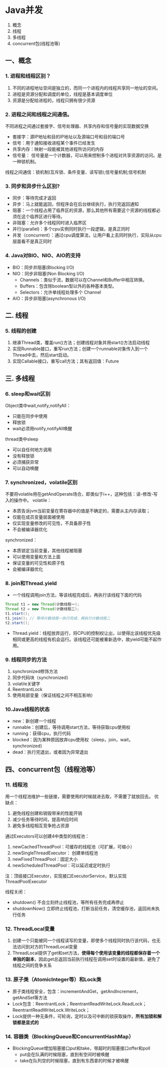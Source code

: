 # Java并发
1. 概念
2. 线程
3. 多线程
4. concurrent包(线程池等)

## 一、概念

### 1. 进程和线程区别？
1. 不同的进程地址空间是独立的，而同一个进程内的线程共享同一地址的空间。
2. 进程是资源分配和调度的单位，线程是基本调度单位
3. 资源是分配给进程的，线程只拥有很少资源

### 2. 进程之间和线程之间通信。
不同进程之间通过套接字、信号处理器、共享内存和信号量的实现数据交换
  * 套接字：源IP地址和目的IP地址以及源端口号和目的端口号
  * 信号：用于通知接收进程某个事件已经发生
  * 共享内存：映射一段能被其他进程所访问的内存
  * 信号量： 信号量是一个计数器，可以用来控制多个进程对共享资源的访问。是一种锁机制。

线程之间通信：锁机制(互斥锁、条件变量、读写锁);信号量机制;信号机制

### 3. 同步和异步什么区别?
* 同步：等待完成才返回
* 异步：马上就能返回，但程序会在后台继续执行，执行完返回通知
* 阻塞：一个线程占用了临界区的资源，那么其他所有需要这个资源的线程都必须在这个临界区进行等待。
* 非阻塞：允许多个线程同时进入临界区
* 并行(parallel)：多个cpu实例同时执行一段逻辑，是真正同时
* 并发（concurrent）：通过cpu调度算法，让用户看上去同时执行，实际从cpu层面看不是真正同时

### 4. Java对BIO、NIO、AIO的支持
* BIO：同步并阻塞(Blocking I/O)
* NIO：同步非阻塞(Non Blocking I/O)
  * Channels：类似于流，数据可以在Channel和Buffer中相互转换。
  * Buffers：包含除boolean型以外的各种基本类型。
  * Selectors：允许单线程处理多个 Channel
* AIO：异步非阻塞(asynchronous I/O)

## 二. 线程
### 5. 线程的创建
1. 继承Thread类，覆盖run()方法；创建线程对象并用start()方法启动线程
2. 实现Runnable接口，重写run方法；创建一个runnable对象传入到一个Thread中去，然后start启动。
3. 实现Callable接口，重写call方法；其有返回值：Future

## 三. 多线程
### 6. sleep和wait区别
Object类中wait,notify,notifyAll：
  * 只能在同步中使用
  * 释放锁
  * wait必须用notify,notifyAll唤醒

thread类中sleep
  * 可以自任何地方调用
  * 没有释放锁
  * 必须捕获异常
  * 可以自动唤醒

### 7. synchronized，volatile区别
不要将volatile用在getAndOperate场合，即类似于i++，这种包括：读-修改-写入的操作中。
volatile：
  * 本质告诉jvm当前变量在寄存器中的值是不确定的，需要从主内存读取；
  * 仅能在成员变量层面被使用
  * 仅实现变量修改的可见性，不具备原子性
  * 不会被编译器优化

synchronized：
  * 本质锁定当前变量，其他线程被阻塞
  * 可以使用变量和方法上面
  * 保证变量的可见性和原子性
  * 会被编译器优化

### 8. join和Thread.yield
* 一个线程调用join方法，等该线程完成后，再执行该线程下面的代码

```Java
Thread t1 = new Thread(计数线程一);  
Thread t2 = new Thread(计数线程二);  
t1.start();  
t1.join(); // 等待计数线程一执行完成，再执行计数线程二
t2.start();  
```
* Thread.yield：线程放弃运行，将CPU的控制权让出，以使得比该线程优先级相同或更高的线程有机会运行。该线程还可能被重新选中，故yield可能不起作用。

### 9. 线程同步的方法
1. synchronized修饰方法
2. 同步代码块（synchronized）
3. volatile关键字
4. ReentrantLock  
5. 使用局部变量（保证线程之间不相互影响）

### 10.Java线程的状态
* new：新创建一个线程
* runnable：创建后，等待调用start方法，等待获取cpu使用权
* running：获得cpu，执行代码
* blocked：因为某种原因放弃cpu使用权（sleep，join，wait，synchronized）
* dead：执行完退出，或者因为异常退出

## 四、concurrent包（线程池等）
### 11. 线程池
用一个线程池维护一些链接，需要使用的时候就进去取，不需要了就放回去。
优缺点：
  1. 避免线程创建和销毁带来的性能开销
  2. 减少任务等待时间，提高响应时间
  3. 避免多线程相互竞争抢占资源

通过Executors可以创建4中类型的线程池：
1. newCachedThreadPool：可缓存的线程池（可扩展，可缩小）
2. newSingleThreadExecutor： 创建单线程池
3. newFixedThreadPool：固定大小
4. newScheduledThreadPool：可以延迟或定时执行

注：顶级接口Executor，实现接口ExecutorService，默认实现ThreadPoolExecutor

线程关闭：
* shutdown() 不会立刻终止线程池，等所有任务完成再停止
* shutdownNow() 立即终止线程池，打断当前任务，清空缓存池，返回尚未执行任务

### 12. ThreadLocal变量
1. 创建一个只能被同一个线程读写的变量，即使多个线程同时执行该代码，也无法访问到对方的ThreadLocal变量
2. ThreadLocal提供了get和set方法，**使得每个使用该变量的线程都保存着一个单独的副本**，因此get总返回当前执行线程在调用set时设置的最新值，避免了线程之间的竞争关系

### 13. 原子类（AtomicInteger等）和Lock类
* 原子类线程安全，包含：incrementAndGet，getAndIncrement，getAndSet等方法
* Lock包含：ReentrantLock；ReentrantReadWriteLock.ReadLock；ReentrantReadWriteLock.WriteLock；
* Lock提供一种无条件，可轮询，定时以及可中断的锁获取操作，**所有加锁和解锁都是显式的**

### 14. 容器类（BlockingQueue和ConcurrentHashMap）
* BlockingQueue增加阻塞接口put和take，带超时的阻塞接口offer和poll
  * put会在队满的时候阻塞，直到有空间时被唤醒
  * take在队列空的时候阻塞，直到有东西拿的时候才被唤醒
